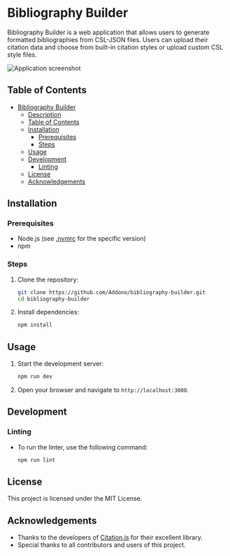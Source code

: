 # Bibliography Builder

Bibliography Builder is a web application that allows users to generate formatted bibliographies from CSL-JSON files. Users can upload their citation data and choose from built-in citation styles or upload custom CSL style files.

![Application screenshot](https://github.com/user-attachments/assets/16cb0901-6465-4655-bfa8-6b7854983123)

## Table of Contents

- [Bibliography Builder](#bibliography-builder)
  - [Description](#description)
  - [Table of Contents](#table-of-contents)
  - [Installation](#installation)
    - [Prerequisites](#prerequisites)
    - [Steps](#steps)
  - [Usage](#usage)
  - [Development](#development)
    - [Linting](#linting)
  - [License](#license)
  - [Acknowledgements](#acknowledgements)

## Installation

### Prerequisites

- Node.js (see [.nvmrc](.nvmrc) for the specific version)
- npm

### Steps

1. Clone the repository:
   ```sh
   git clone https://github.com/Addono/bibliography-builder.git
   cd bibliography-builder
   ```
2. Install dependencies:
   ```sh
   npm install
   ```

## Usage

1. Start the development server:
   ```sh
   npm run dev
   ```
2. Open your browser and navigate to `http://localhost:3000`.

## Development

<!-- ### Running Tests
- To run tests, use the following command:
  ```sh
  npm test
  ``` -->

### Linting

- To run the linter, use the following command:
  ```sh
  npm run lint
  ```

## License

This project is licensed under the MIT License.

## Acknowledgements

- Thanks to the developers of [Citation.js](https://citation.js.org/) for their excellent library.
- Special thanks to all contributors and users of this project.
